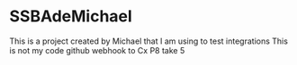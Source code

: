 # SSBAdeMichael
This is a project created by Michael that I am using to test integrations 
This is not my code
github webhook to Cx P8
take 5
